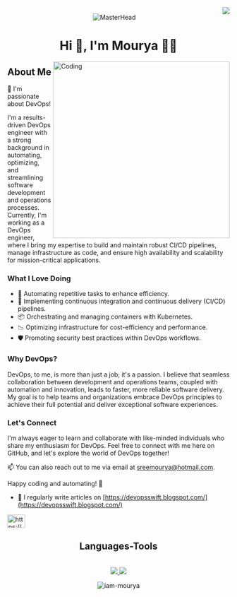 <img align="right" src="https://visitor-badge.laobi.icu/badge?page_id=iam-mourya.iam-mourya" />

<p align="center">
  <img src="https://blogger.googleusercontent.com/img/b/R29vZ2xl/AVvXsEiW9v15pNjPGSbcVBxbtJmkSK348gh-gd8OoDiN4Zty521kRvo2YrEq4UeGP8l-BfhP5CMAf2aI7HmQ6m9L4tTfqSRebqO3jHh_U1k_77oICww7k1GSVwxPd0ILmx2JdOQVvSNpW19uXz0ETK-jhxkz3CSZVPsBrw-nc8QlvdX-fbtUrzbVaP7isfQsQM4/w640-h194/github-header-image.png" alt="MasterHead">
</p>

<h1 align="center">Hi 👋, I'm Mourya 👨‍💻</h1>

<img align="right" alt="Coding" width="400" src="https://media.tenor.com/rePDfDWO3XoAAAAd/hacking.gif">

## About Me

👋 I'm passionate about DevOps!

I'm a results-driven DevOps engineer with a strong background in automating, optimizing, and streamlining software development and operations processes. Currently, I'm working as a DevOps engineer, where I bring my expertise to build and maintain robust CI/CD pipelines, manage infrastructure as code, and ensure high availability and scalability for mission-critical applications.

### What I Love Doing

- 🔧 Automating repetitive tasks to enhance efficiency.
- 🚀 Implementing continuous integration and continuous delivery (CI/CD) pipelines.
- 📦 Orchestrating and managing containers with Kubernetes.
- 📉 Optimizing infrastructure for cost-efficiency and performance.
- 🛡️ Promoting security best practices within DevOps workflows.

### Why DevOps?

DevOps, to me, is more than just a job; it's a passion. I believe that seamless collaboration between development and operations teams, coupled with automation and innovation, leads to faster, more reliable software delivery. My goal is to help teams and organizations embrace DevOps principles to achieve their full potential and deliver exceptional software experiences.

### Let's Connect

I'm always eager to learn and collaborate with like-minded individuals who share my enthusiasm for DevOps. Feel free to connect with me here on GitHub, and let's explore the world of DevOps together!

📫 You can also reach out to me via email at [sreemourya@hotmail.com](mailto:sreemourya@hotmail.com).

Happy coding and automating! 🚀


- 📝 I regularly write articles on [https://devopsswift.blogspot.com/](https://devopsswift.blogspot.com/)


<p align="left">
<a href="/https://devopsswift.blogspot.com/feeds/posts/default" target="blank"><img align="center" src="https://raw.githubusercontent.com/rahuldkjain/github-profile-readme-generator/master/src/images/icons/Social/rss.svg" alt="https://devopsswift.blogspot.com/feeds/posts/default" height="30" width="40" /></a>
</p>

<h2 align="center">Languages-Tools </h2>
<br>
<div align="center">
  <a href="https://skillicons.dev">
    <img src="https://skillicons.dev/icons?i=ansible,aws,bash,docker,git,github,githubactions,gitlab,grafana,html,jenkins,kafka,kubernetes,linkedin" />
    <img src="https://skillicons.dev/icons?i=linux,maven,mysql,nginx,powershell,vim,wordpress" />
  </a>
</div>

<p align="center">
  <img src="https://github-readme-stats.vercel.app/api/top-langs?username=iam-mourya&show_icons=true&locale=en&layout=compact&theme=dark" alt="iam-mourya" />
</p>



